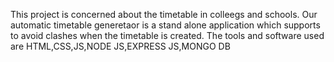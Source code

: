 This project is concerned about the timetable in colleegs and schools. Our automatic timetable generetaor is a stand alone application which supports to avoid clashes when the timetable is created.
The tools and software used are HTML,CSS,JS,NODE JS,EXPRESS JS,MONGO DB
